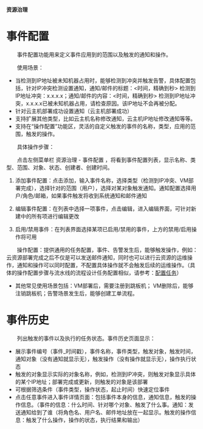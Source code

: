 **资源治理**

# 事件配置

　　事件配置功能用来定义事件应用到的范围以及触发的通知和操作。

　　使用场景：

+ 当检测到IP地址被未知机器占用时，能够检测到冲突并触发告警，具体配置包括，针对IP冲突检测设置通知，通知/邮件的标题：<时间，精确到秒> 检测到IP地址冲突：x.x.x.x；通知/邮件的内容：<时间，精确到秒> 检测到IP地址冲突，x.x.x.x已被未知机器占用，请检查原因。该IP地址不会再被分配。
+ 针对云主机部署成功设置通知（云主机部署成功）
+ 支持扩展其他类型，比如云主机名称修改通知，云主机IP地址修改通知等等。
+ 支持在“操作配置”功能区，灵活的自定义触发的事件的名称，类型，应用的范围，触发的操作。

　　具体操作步骤：

　　点击左侧菜单栏 资源治理 - 事件配置 ，将看到事件配置列表，显示名称、类型、范围、对象、状态、创建者、创建时间。

1.  添加事件配置：点击添加，输入事件名称，选择类型（检测到IP冲突、VM部署完成），选择针对的范围（用户），选择对某对象触发通知。通知配置选择用户/角色/邮箱，如果事件触发将收到系统通知和邮件通知

2.  编辑事件配置：在列表中选择一项事件，点击编辑，进入编辑界面，可针对新建中的所有项进行编辑更改

3.  启用/禁用事件：在列表界面选择某项已启用/禁用的事件，上方的禁用/启用操作将可用


　　操作配置：提供通用的任务配置，事件、告警发生后，能够触发操作，例如：云资源部署完成之后不仅是可以发送邮件通知，同时也可以进行云资源的运维操作，通知和操作可以同时配置，不配置具体操作就不会触发后续的运维操作。（具体的操作配置步骤与流水线的流程设计任务配置相似，请参考：[配置任务](https://cloudchef.github.io/doc/AdminDoc/11作业管理/#配置任务)）
+ 其他常见使用场景包括：VM部署后，需要注册到跳板机； VM删除后，能够注销跳板机；告警场景发生后，能够创建工单流程。



# 事件历史
　　列出触发的事件以及执行的任务状态。事件历史页面显示：

+ 展示事件编号（事件_时间戳），事件名称，事件类型，触发对象，触发时间，通知对象（没有通知就显示无），触发操作（没有操作就显示无），操作执行状态
+ 触发的对象显示实际的对象名称，例如，检测到IP冲突，则触发对象显示具体的某个IP地址；部署完成或更新，则触发的对象是该部署
+ 可根据筛选条件（事件类型，操作状态，起止时间）快速定位事件
+ 点击任意事件进入事件详情页面：包括事件本身的信息，通知信息，触发的操作信息。（事件的信息：什么时间、针对哪个对象、触发了什么事。通知：发送通知给到了谁（将角色名、用户名、邮件地址放在一起显示。触发的操作信息：触发了什么操作，操作的状态，执行结果和输出）


